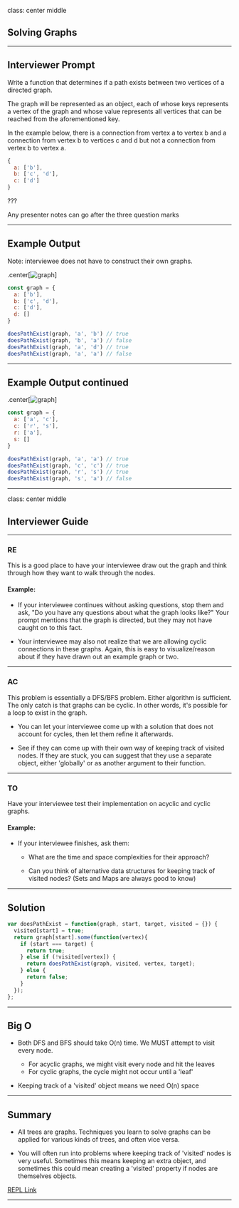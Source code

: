 class: center middle
## Solving Graphs

---

## Interviewer Prompt

Write a function that determines if a path exists between two vertices of a directed graph. 

The graph will be represented as an object, each of whose keys represents a vertex of the graph and whose value represents all vertices that can be reached from the aforementioned key. 

In the example below, there is a connection from vertex a to vertex b and a connection from vertex b to vertices c and d but not a connection from vertex b to vertex a.

```javascript
{
  a: ['b'],
  b: ['c', 'd'],
  c: ['d']
}
```

???

Any presenter notes can go after the three question marks

---

## Example Output

Note: interviewee does not have to construct their own graphs.

.center[![graph](https://i.imgur.com/uqyXmfh.png)]

```javascript
const graph = {
  a: ['b'],
  b: ['c', 'd'],
  c: ['d'],
  d: []
}

doesPathExist(graph, 'a', 'b') // true
doesPathExist(graph, 'b', 'a') // false
doesPathExist(graph, 'a', 'd') // true
doesPathExist(graph, 'a', 'a') // false

```

---

## Example Output continued

.center[![graph](https://i.imgur.com/ehvb9qx.png)]

```javascript
const graph = {
  a: ['a', 'c'],
  c: ['r', 's'],
  r: ['a'],
  s: []
}

doesPathExist(graph, 'a', 'a') // true
doesPathExist(graph, 'c', 'c') // true
doesPathExist(graph, 'r', 's') // true
doesPathExist(graph, 's', 'a') // false
```
---

class: center middle
## Interviewer Guide

---

### RE

This is a good place to have your interviewee draw out the graph and think through how they want to walk through the nodes.

#### Example:

* If your interviewee continues without asking questions, stop them and ask, "Do you have any questions about what the graph looks like?" Your prompt mentions that the graph is directed, but they may not have caught on to this fact. 

* Your interviewee may also not realize that we are allowing cyclic connections in these graphs. Again, this is easy to visualize/reason about if they have drawn out an example graph or two.


---

### AC

This problem is essentially a DFS/BFS problem. Either algorithm is sufficient. The only catch is that graphs can be cyclic. In other words, it's possible for a loop to exist in the graph.

* You can let your interviewee come up with a solution that does not account for cycles, then let them refine it afterwards.

* See if they can come up with their own way of keeping track of visited nodes. If they are stuck, you can suggest that they use a separate object, either 'globally' or as another argument to their function.

---

### TO

Have your interviewee test their implementation on acyclic and cyclic graphs.

#### Example:
* If your interviewee finishes, ask them:
  * What are the time and space complexities for their approach?

  * Can you think of alternative data structures for keeping track of visited nodes? (Sets and Maps are always good to know)

---

## Solution

```javascript
var doesPathExist = function(graph, start, target, visited = {}) {
  visited[start] = true;
  return graph[start].some(function(vertex){
    if (start === target) {
      return true;
    } else if (!visited[vertex]) {
      return doesPathExist(graph, visited, vertex, target);
    } else {
      return false;
    }
  });
};
```

---

## Big O

* Both DFS and BFS should take O(n) time. We MUST attempt to visit every node.

  * For acyclic graphs, we might visit every node and hit the leaves 
  * For cyclic graphs, the cycle might not occur until a 'leaf'

* Keeping track of a 'visited' object means we need O(n) space

---
## Summary

* All trees are graphs. Techniques you learn to solve graphs can be applied for various kinds of trees, and often vice versa.

* You will often run into problems where keeping track of 'visited' nodes is very useful. Sometimes this means keeping an extra object, and sometimes this could mean creating a 'visited' property if nodes are themselves objects.


[REPL Link](https://repl.it/JVhs/2)

---